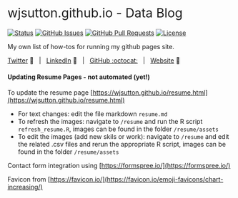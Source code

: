 <h1 style="font-weight:normal">
  wjsutton.github.io - Data Blog
</h1>

[![Status](https://img.shields.io/badge/status-active-success.svg)]() [![GitHub Issues](https://img.shields.io/github/issues/wjsutton/wjsutton.github.io.svg)](https://github.com/wjsutton/wjsutton.github.io/issues) [![GitHub Pull Requests](https://img.shields.io/github/issues-pr/wjsutton/wjsutton.github.io.svg)](https://github.com/wjsutton/wjsutton.github.io/pulls) [![License](https://img.shields.io/badge/license-GNU-blue.svg)](/LICENSE)

My own list of how-tos for running my github pages site.

[Twitter][Twitter] :speech_balloon:&nbsp;&nbsp;&nbsp;|&nbsp;&nbsp;&nbsp;[LinkedIn][LinkedIn] :necktie:&nbsp;&nbsp;&nbsp;|&nbsp;&nbsp;&nbsp;[GitHub :octocat:][GitHub]&nbsp;&nbsp;&nbsp;|&nbsp;&nbsp;&nbsp;[Website][Website] :link:



<!--
Quick Link 
-->

[Twitter]:https://twitter.com/WJSutton12
[LinkedIn]:https://www.linkedin.com/in/will-sutton-14711627/
[GitHub]:https://github.com/wjsutton
[Website]:https://wjsutton.github.io/


#### Updating Resume Pages - not automated (yet!)

To update the resume page [https://wjsutton.github.io/resume.html](https://wjsutton.github.io/resume.html)

- For text changes: edit the file markdown `resume.md` 
- To refresh the images: navigate to `/resume` and run the R script `refresh_resume.R`, images can be found in the folder `/resume/assets`
- To edit the images (add new skils or work): navigate to `/resume` and edit the related .csv files and rerun the appropriate R script, images can be found in the folder `/resume/assets`

Contact form integration using [https://formspree.io/](https://formspree.io/)

Favicon from [https://favicon.io/](https://favicon.io/emoji-favicons/chart-increasing/)
